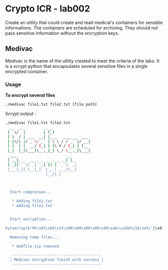 # Crypto ICR - lab002

Create an utility that could create and read medical's containers for sensible informations. The containers are scheduled for archiving. They should not pass sensitive information without the encryption keys.

## Medivac

Medivac is the name of the utility created to meet the criteria of the labo. It is a scrypt python that encapsulates several sensitive files in a single encrypted container.

### Usage
**To encrypt several files**

`./medivac file1.txt file2.txt [file path]`

Scrypt output :

```bash
./medivac file1.txt file2.txt
  __  __          _ _                 
 |  \/  |        | (_)                
 | \  / | ___  __| |___   ____ _  ___ 
 | |\/| |/ _ \/ _` | \ \ / / _` |/ __|
 | |  | |  __/ (_| | |\ V / (_| | (__ 
 |_|  |_|\___|\__,_|_| \_/ \__,_|\___|
  ___                       _   
 | __|_ _  __ _ _ _  _ _ __| |_ 
 | _|| ' \/ _| '_| || | '_ \  _|
 |___|_||_\__|_|  \_, | .__/\__|
                  |__/|_|       
                  
                  

  Start compresion...

   * Adding file1.txt
   * Adding file2.txt


  Start encryption...

bytearray(b"PK\x03\x04\x14\x00\x00\x00\x00\x00\xa6v\xa5H\x16\xe5\'|\x0f\x00\x00\x00\x0f\x00\x00\x00\t\x00\x00\x00file1.txtsercet med filePK\x03\x04\x14\x00\x00\x00\x00\x00\xa6v\xa5H\x94P/\x80\x16\x00\x00\x00\x16\x00\x00\x00\t\x00\x00\x00file2.txtsecond secret med filePK\x01\x02\x14\x03\x14\x00\x00\x00\x00\x00\xa6v\xa5H\x16\xe5\'|\x0f\x00\x00\x00\x0f\x00\x00\x00\t\x00\x00\x00\x00\x00\x00\x00\x00\x00\x00\x00\xa4\x81\x00\x00\x00\x00file1.txtPK\x01\x02\x14\x03\x14\x00\x00\x00\x00\x00\xa6v\xa5H\x94P/\x80\x16\x00\x00\x00\x16\x00\x00\x00\t\x00\x00\x00\x00\x00\x00\x00\x00\x00\x00\x00\xa4\x816\x00\x00\x00file2.txtPK\x05\x06\x00\x00\x00\x00\x02\x00\x02\x00n\x00\x00\x00s\x00\x00\x00\x00\x00")

  Removing temp files...

   * medfile.zip removed

   ----------------------------------------
  | Medivac encryption finish with success |
   ----------------------------------------
  

```
